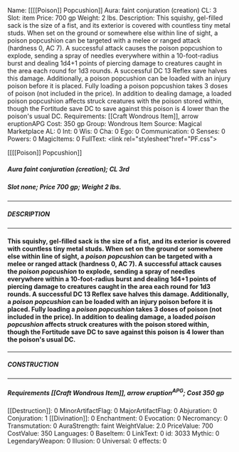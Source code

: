 Name: [[[[Poison]] Popcushion]]
Aura: faint conjuration (creation)
CL: 3
Slot: item
Price: 700 gp
Weight: 2 lbs.
Description: This squishy, gel-filled sack is the size of a fist, and its exterior is covered with countless tiny metal studs. When set on the ground or somewhere else within line of sight, a poison popcushion can be targeted with a melee or ranged attack (hardness 0, AC 7). A successful attack causes the poison popcushion to explode, sending a spray of needles everywhere within a 10-foot-radius burst and dealing 1d4+1 points of piercing damage to creatures caught in the area each round for 1d3 rounds. A successful DC 13 Reflex save halves this damage. Additionally, a poison popcushion can be loaded with an injury poison before it is placed. Fully loading a poison popcushion takes 3 doses of poison (not included in the price). In addition to dealing damage, a loaded poison popcushion affects struck creatures with the poison stored within, though the Fortitude save DC to save against this poison is 4 lower than the poison's usual DC.
Requirements: [[Craft Wondrous Item]], arrow eruptionAPG
Cost: 350 gp
Group: Wondrous Item
Source: Magical Marketplace
AL: 0
Int: 0
Wis: 0
Cha: 0
Ego: 0
Communication: 0
Senses: 0
Powers: 0
MagicItems: 0
FullText: <link rel="stylesheet"href="PF.css"><div class="heading"><p class="alignleft">[[[[Poison]] Popcushion]]</p><div style="clear: both;"></div></div><div><h5><b>Aura </b>faint conjuration (creation); <b>CL </b>3rd</h5><h5><b>Slot </b>none; <b>Price </b>700 gp; <b>Weight </b>2 lbs.</h5></div><hr/><div><h5><b>DESCRIPTION</b></h5></div><hr/><div><h4><p>This squishy, gel-filled sack is the size of a fist, and its exterior is covered with countless tiny metal studs. When set on the ground or somewhere else within line of sight, a <i>poison popcushion</i> can be targeted with a melee or ranged attack (hardness 0, AC 7). A successful attack causes the <i>poison popcushion</i> to explode, sending a spray of needles everywhere within a 10-foot-radius burst and dealing 1d4+1 points of piercing damage to creatures caught in the area each round for 1d3 rounds. A successful DC 13 Reflex save halves this damage. Additionally, a <i>poison popcushion</i> can be loaded with an injury poison before it is placed. Fully loading a <i>poison popcushion</i> takes 3 doses of poison (not included in the price). In addition to dealing damage, a loaded <i>poison popcushion</i> affects struck creatures with the poison stored within, though the Fortitude save DC to save against this poison is 4 lower than the poison's usual DC.</p></h4></div><hr/><div><h5><b>CONSTRUCTION</b></h5></div><hr/><div><h5><b>Requirements </b>[[Craft Wondrous Item]], <i>arrow eruption<sup>APG</sup></i>; <b>Cost </b>350 gp</h5></div>
[[Destruction]]: 0
MinorArtifactFlag: 0
MajorArtifactFlag: 0
Abjuration: 0
Conjuration: 1
[[Divination]]: 0
Enchantment: 0
Evocation: 0
Necromancy: 0
Transmutation: 0
AuraStrength: faint
WeightValue: 2.0
PriceValue: 700
CostValue: 350
Languages: 0
BaseItem: 0
LinkText: 0
id: 3033
Mythic: 0
LegendaryWeapon: 0
Illusion: 0
Universal: 0
effects: 0
